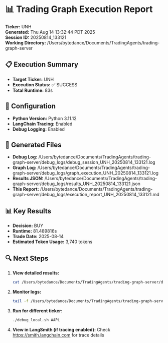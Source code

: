# 📊 Trading Graph Execution Report

**Ticker:** UNH  
**Generated:** Thu Aug 14 13:32:44 PDT 2025  
**Session ID:** 20250814_133121  
**Working Directory:** /Users/bytedance/Documents/TradingAgents/trading-graph-server

## 📋 Execution Summary

- **Target Ticker:** UNH
- **Execution Status:** ✅ SUCCESS
- **Total Runtime:** 83s

## 🔧 Configuration

- **Python Version:** Python 3.11.12
- **LangChain Tracing:** Enabled
- **Debug Logging:** Enabled

## 📂 Generated Files

- **Debug Log:** /Users/bytedance/Documents/TradingAgents/trading-graph-server/debug_logs/debug_session_UNH_20250814_133121.log
- **Graph Log:** /Users/bytedance/Documents/TradingAgents/trading-graph-server/debug_logs/graph_execution_UNH_20250814_133121.log  
- **Results JSON:** /Users/bytedance/Documents/TradingAgents/trading-graph-server/debug_logs/results_UNH_20250814_133121.json
- **This Report:** /Users/bytedance/Documents/TradingAgents/trading-graph-server/debug_logs/execution_report_UNH_20250814_133121.md

## 📊 Key Results

- **Decision:** BUY
- **Runtime:** 81.489816s
- **Trade Date:** 2025-08-14
- **Estimated Token Usage:** 3,740 tokens

## 🔍 Next Steps

1. **View detailed results:**
   ```bash
   cat /Users/bytedance/Documents/TradingAgents/trading-graph-server/debug_logs/results_UNH_20250814_133121.json | jq .
   ```

2. **Monitor logs:**
   ```bash
   tail -f /Users/bytedance/Documents/TradingAgents/trading-graph-server/debug_logs/graph_execution_UNH_20250814_133121.log
   ```

3. **Run for different ticker:**
   ```bash
   ./debug_local.sh AAPL
   ```

4. **View in LangSmith (if tracing enabled):**
   Check https://smith.langchain.com for trace details

